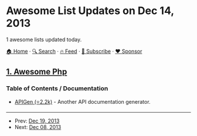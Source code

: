 # Awesome List Updates on Dec 14, 2013

1 awesome lists updated today.

[🏠 Home](/README.md) · [🔍 Search](https://www.trackawesomelist.com/search/) · [🔥 Feed](https://www.trackawesomelist.com/rss.xml) · [📮 Subscribe](https://trackawesomelist.us17.list-manage.com/subscribe?u=d2f0117aa829c83a63ec63c2f&id=36a103854c) · [❤️  Sponsor](https://github.com/sponsors/theowenyoung)



## [1. Awesome Php](/content/ziadoz/awesome-php/README.md)

### Table of Contents / Documentation

*   [APIGen (⭐2.2k)](https://github.com/apigen/apigen) - Another API documentation generator.

---

- Prev: [Dec 19, 2013](/content/2013/12/19/README.md)
- Next: [Dec 08, 2013](/content/2013/12/08/README.md)